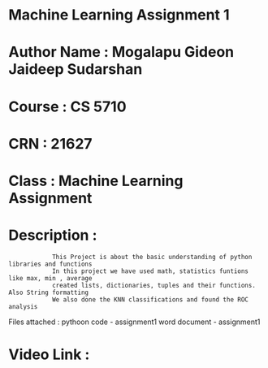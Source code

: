 # Machine Learning Assignment 1
# Author Name : Mogalapu Gideon Jaideep Sudarshan
# Course      : CS 5710
# CRN         : 21627
# Class       : Machine Learning Assignment
# Description : 
                This Project is about the basic understanding of python libraries and functions
                In this project we have used math, statistics funtions like max, min , average
                created lists, dictionaries, tuples and their functions. Also String formatting
                We also done the KNN classifications and found the ROC analysis
 Files attached : pythoon code - assignment1
                   word document - assignment1
# Video Link : 
